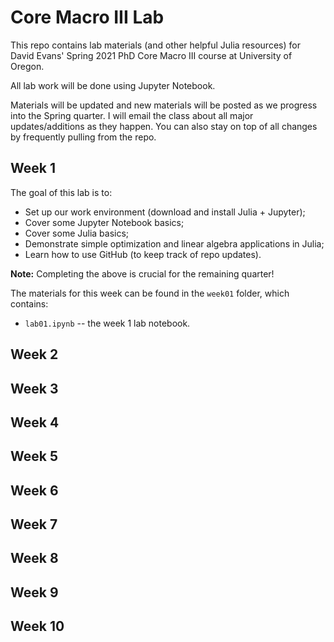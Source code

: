 # Core Macro III Lab

This repo contains lab materials (and other helpful Julia resources) for David Evans' Spring 2021 PhD Core Macro III course at University of Oregon.

All lab work will be done using Jupyter Notebook.

Materials will be updated and new materials will be posted as we progress into the Spring quarter. I will email the class about all major updates/additions as they happen. You can also stay on top of all changes by frequently pulling from the repo. 

## Week 1

The goal of this lab is to:
- Set up our work environment (download and install Julia + Jupyter);
- Cover some Jupyter Notebook basics;
- Cover some Julia basics;
- Demonstrate simple optimization and linear algebra applications in Julia;
- Learn how to use GitHub (to keep track of repo updates).

**Note:** Completing the above is crucial for the remaining quarter!

The materials for this week can be found in the `week01` folder, which contains:
- `lab01.ipynb` -- the week 1 lab notebook.

## Week 2

## Week 3

## Week 4

## Week 5

## Week 6

## Week 7

## Week 8

## Week 9

## Week 10
